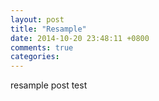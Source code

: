 ```yaml
---
layout: post
title: "Resample"
date: 2014-10-20 23:48:11 +0800
comments: true
categories: 
---
```

resample post test